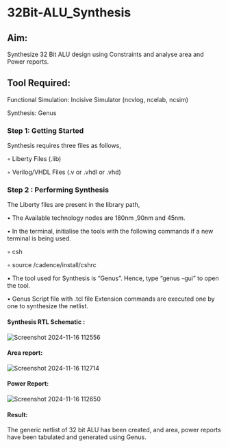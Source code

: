 # 32Bit-ALU_Synthesis

## Aim:

Synthesize 32 Bit ALU design using Constraints and analyse area and Power reports.

## Tool Required:

Functional Simulation: Incisive Simulator (ncvlog, ncelab, ncsim)

Synthesis: Genus

### Step 1: Getting Started

Synthesis requires three files as follows,

◦ Liberty Files (.lib)

◦ Verilog/VHDL Files (.v or .vhdl or .vhd)

### Step 2 : Performing Synthesis

The Liberty files are present in the library path,

• The Available technology nodes are 180nm ,90nm and 45nm.

• In the terminal, initialise the tools with the following commands if a new terminal is being
used.

◦ csh

◦ source /cadence/install/cshrc

• The tool used for Synthesis is “Genus”. Hence, type “genus -gui” to open the tool.

• Genus Script file with .tcl file Extension commands are executed one by one to synthesize the netlist.

#### Synthesis RTL Schematic :
![Screenshot 2024-11-16 112556](https://github.com/user-attachments/assets/f628fcf7-377c-4e9f-a774-fdbe3eb0da1c)
#### Area report:
![Screenshot 2024-11-16 112714](https://github.com/user-attachments/assets/d31764bb-f1f4-4fd4-91ab-ca27bb6b22a6)
#### Power Report:
![Screenshot 2024-11-16 112650](https://github.com/user-attachments/assets/255428a0-5b92-491b-9d11-306cd84d895d)
#### Result: 

The generic netlist of 32 bit ALU  has been created, and area, power reports have been tabulated and generated using Genus.
